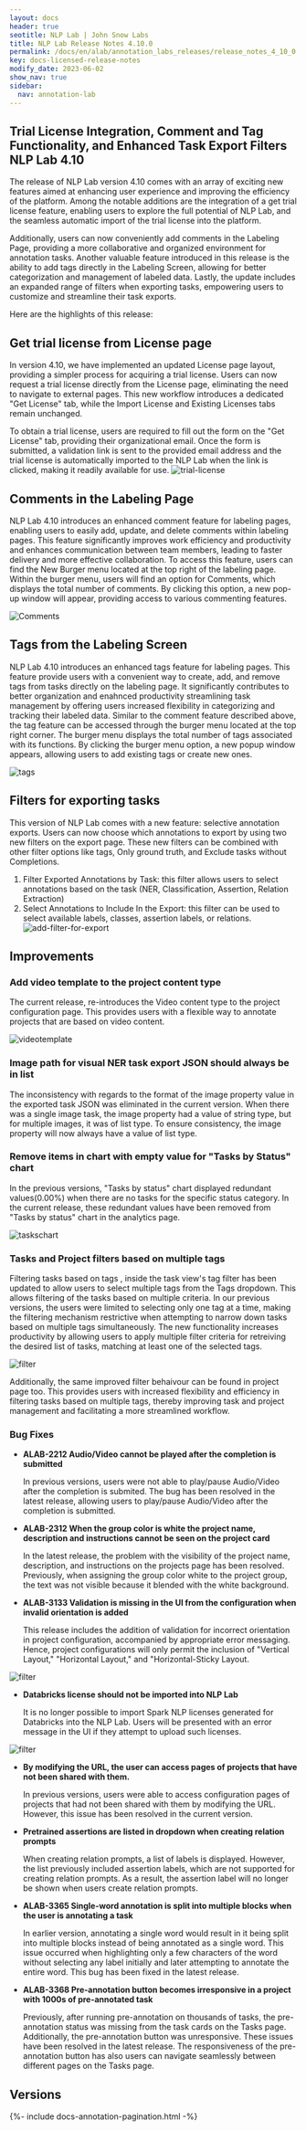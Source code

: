 ```yaml
---
layout: docs
header: true
seotitle: NLP Lab | John Snow Labs
title: NLP Lab Release Notes 4.10.0
permalink: /docs/en/alab/annotation_labs_releases/release_notes_4_10_0
key: docs-licensed-release-notes
modify_date: 2023-06-02
show_nav: true
sidebar:
  nav: annotation-lab
---
```


<div class="h3-box" markdown="1">

## Trial License Integration, Comment and Tag Functionality, and Enhanced Task Export Filters NLP Lab 4.10

The release of NLP Lab version 4.10 comes with an array of exciting new features aimed at enhancing user experience and improving the efficiency of the platform. Among the notable additions are the integration of a get trial license feature, enabling users to explore the full potential of NLP Lab, and the seamless automatic import of the trial license into the platform. 

Additionally, users can now conveniently add comments in the Labeling Page, providing a more collaborative and organized environment for annotation tasks. Another valuable feature introduced in this release is the ability to add tags directly in the Labeling Screen, allowing for better categorization and management of labeled data. Lastly, the update includes an expanded range of filters when exporting tasks, empowering users to customize and streamline their task exports.

Here are the highlights of this release:

## Get trial license from License page

In version 4.10, we have implemented an updated License page layout, providing a simpler process for acquiring a trial license. Users can now request a trial license directly from the License page, eliminating the need to navigate to external pages. This new workflow introduces a dedicated "Get License" tab, while the Import License and Existing Licenses tabs remain unchanged.

To obtain a trial license, users are required to fill out the form on the "Get License" tab, providing their organizational email. Once the form is submitted, a validation link is sent to the provided email address and the trial license is automatically imported to the NLP Lab when the link is clicked, making it readily available for use.
![trial-license](/assets/images/annotation_lab/4.10.0/1.png)

## Comments in the Labeling Page

NLP Lab 4.10 introduces an enhanced comment feature for labeling pages, enabling users to easily add, update, and delete comments within labeling pages. This feature significantly improves work efficiency and productivity and enhances communication between team members, leading to faster delivery and more effective collaboration. To access this feature, users can find the New Burger menu located at the top right of the labeling page. Within the burger menu, users will find an option for Comments, which displays the total number of comments. By clicking this option, a new pop-up window will appear, providing access to various commenting features.

![Comments](/assets/images/annotation_lab/4.10.0/2.gif)

## Tags from the Labeling Screen

NLP Lab 4.10 introduces an enhanced tags feature for labeling pages. This feature provide users with a convenient way to create, add, and remove tags from tasks directly on the labeling page. It significantly contributes to better organization and enahnced productivity streamlining task management by offering users increased flexibility in categorizing and tracking their labeled data. Similar to the comment feature described above, the tag feature can be accessed through the burger menu located at the top right corner. The burger menu displays the total number of tags associated with its functions. By clicking the burger menu option, a new popup window appears, allowing users to add existing tags or create new ones. 

![tags](/assets/images/annotation_lab/4.10.0/3.gif)

## Filters for exporting tasks

This version of NLP Lab comes with a new feature: selective annotation exports. Users can now choose which annotations to export by using two new filters on the export page. These new filters can be combined with other filter options like tags, Only ground truth, and Exclude tasks without Completions. 
1. Filter Exported Annotations by Task:
  this filter allows users to select annotations based on the task (NER, Classification, Assertion, Relation Extraction) 
2. Select Annotations to Include In the Export:
  this filter can be used to select available labels, classes, assertion labels, or relations.
![add-filter-for-export](/assets/images/annotation_lab/4.10.0/4.gif)

## Improvements

### Add video template to the project content type

The current release, re-introduces the Video content type to the project configuration page. This provides users with a flexible way to annotate projects that are based on video content.

![videotemplate](/assets/images/annotation_lab/4.10.0/5.png)

### Image path for visual NER task export JSON should always be in list
The inconsistency with regards to the format of the image property value in the exported task JSON was eliminated in the current version. When there was a single image task, the image property had a value of string type, but for multiple images, it was of list type. To ensure consistency, the image property will now always have a value of list type.

### Remove items in chart with empty value  for "Tasks by Status" chart

In the previous versions, "Tasks by status" chart displayed redundant values(0.00%) when there are no tasks for the specific status category. In the current release, these redundant values have been removed from "Tasks by status" chart in the analytics page.

![taskschart](/assets/images/annotation_lab/4.10.0/6.png)

### Tasks and Project filters based on multiple tags

Filtering tasks based on tags , inside the task view's tag filter has been updated to allow users to select multiple tags from the Tags dropdown. This allows filtering of the tasks based on multiple criteria. In our  previous versions, the users were limited to selecting only one tag at a time, making the filtering mechanism restrictive when attempting to narrow down tasks based on multiple tags simultaneously. The new functionality increases productivity by allowing users to apply multiple filter criteria for retreiving the desired list of tasks, matching at least one of the selected tags.

![filter](/assets/images/annotation_lab/4.10.0/7.gif)

Additionally, the same improved filter behaivour can be found in project page too. This provides users with increased flexibility and efficiency in filtering tasks based on multiple tags, thereby improving task and project management and facilitating a more streamlined workflow.

### Bug Fixes
- **ALAB-2212 Audio/Video cannot be played after the completion is submitted** 
  
    In previous versions, users were not able to play/pause Audio/Video after the completion is submited. The bug has been resolved in the latest release, allowing users to play/pause Audio/Video after the completion is submitted.

- **ALAB-2312 When the group color is white the project name, description and instructions cannot be seen on the project card**
    
    In the latest release, the problem with the visibility of the project name, description, and instructions on the projects page has been resolved. Previously, when assigning the group color white to the project group, the text was not visible because it blended with the white background.
    
- **ALAB-3133 Validation is missing in the UI from the configuration when invalid orientation is added**

    This release includes the addition of validation for incorrect orientation in project configuration, accompanied by appropriate error messaging.  Hence, project configurations will only permit the inclusion of "Vertical Layout," "Horizontal Layout," and "Horizontal-Sticky Layout.

![filter](/assets/images/annotation_lab/4.10.0/8.gif)

- **Databricks license should not be imported into NLP Lab**
  
  It is no longer possible to import Spark NLP licenses generated for Databricks into the NLP Lab. Users will be presented with an error message in the UI if they attempt to upload such licenses.

![filter](/assets/images/annotation_lab/4.10.0/9.png)

- **By modifying the URL, the user can access pages of projects that have not been shared with them.**

  In previous versions, users were able to access configuration pages of projects that had not been shared with them by modifying the URL. However, this issue has been resolved in the current version.

- **Pretrained assertions are listed in dropdown when creating relation prompts**

  When creating relation prompts, a list of labels is displayed. However, the list previously included assertion labels, which are not supported for creating relation prompts. As a result, the assertion label will no longer be shown when users create relation prompts.

- **ALAB-3365 Single-word annotation is split into multiple blocks when the user is annotating a task** 

  In earlier version, annotating a single word would result in it being split into multiple blocks instead of being annotated as a single word. This issue occurred when highlighting only a few characters of the word without selecting any label initially and later attempting to annotate the entire word. This bug has been fixed in the latest release.

- **ALAB-3368 Pre-annotation button becomes irresponsive in a project with 1000s of pre-annotated task** 

  Previously, after running pre-annotation on thousands of tasks, the pre-annotation status was missing from the task cards on the Tasks page. Additionally, the pre-annotation button was unresponsive. These issues have been resolved in the latest release. The responsiveness of the pre-annotation button has also users can navigate seamlessly between different pages on the Tasks page.

</div><div class="prev_ver h3-box" markdown="1">

## Versions

</div>

{%- include docs-annotation-pagination.html -%}